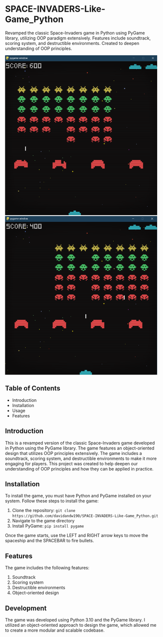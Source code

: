 # SPACE-INVADERS-Like-Game_Python

Revamped the classic Space-Invaders game in Python using PyGame library, utilizing OOP paradigm extensively. Features include soundtrack, scoring system, and destructible environments. Created to deepen understanding of OOP principles.


<img src="./space-inv-preview1.png" width="500">


<img src="./space-inv-preview2.png" width="500">


## Table of Contents

* Introduction
* Installation
* Usage
* Features

## Introduction

This is a revamped version of the classic Space-Invaders game developed in Python using the PyGame library. The game features an object-oriented design that utilizes OOP principles extensively. The game includes a soundtrack, scoring system, and destructible environments to make it more engaging for players. This project was created to help deepen our understanding of OOP principles and how they can be applied in practice.

## Installation

To install the game, you must have Python and PyGame installed on your system. Follow these steps to install the game:


1. Clone the repository: `git clone https://github.com/davidandw190/SPACE-INVADERS-Like-Game_Python.git`
2. Navigate to the game directory
3. Install PyGame: `pip install pygame`

Once the game starts, use the LEFT and RIGHT arrow keys to move the spaceship and the SPACEBAR to fire bullets.

## Features

The game includes the following features:

1. Soundtrack
2. Scoring system
3. Destructible environments
4. Object-oriented design

## Development

The game was developed using Python 3.10 and the PyGame library. I utilized an object-oriented approach to design the game, which allowed me to create a more modular and scalable codebase. 
